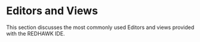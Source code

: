 # Editors and Views

This section discusses the most commonly used Editors and views provided with the REDHAWK IDE.

